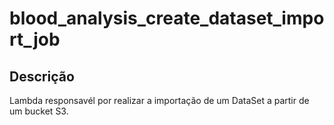 # blood_analysis_create_dataset_import_job

## Descrição

Lambda responsavél por realizar a importação de um DataSet a partir de um bucket S3.

